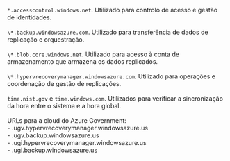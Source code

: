 ``*.accesscontrol.windows.net``. Utilizado para controlo de acesso e gestão de identidades.<br/><br/>``\*.backup.windowsazure.com``. Utilizado para transferência de dados de replicação e orquestração. <br/><br/> ``\*.blob.core.windows.net``. Utilizado para acesso à conta de armazenamento que armazena os dados replicados.<br/><br/> ``\*.hypervrecoverymanager.windowsazure.com``. Utilizado para operações e coordenação de gestão de replicações.<br/><br/>
``time.nist.gov`` e ``time.windows.com``. Utilizados para verificar a sincronização da hora entre o sistema e a hora global.
<br/><br/>
URLs para a cloud do Azure Government:<br/>- .ugv.hypervrecoverymanager.windowsazure.us<br/>- .ugv.backup.windowsazure.us<br/>- .ugi.hypervrecoverymanager.windowsazure.us<br/>- .ugi.backup.windowsazure.us
